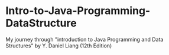 # Intro-to-Java-Programming-DataStructure
My journey through "introduction to Java Programming and Data Structures" by Y. Daniel Liang (12th Edition)
